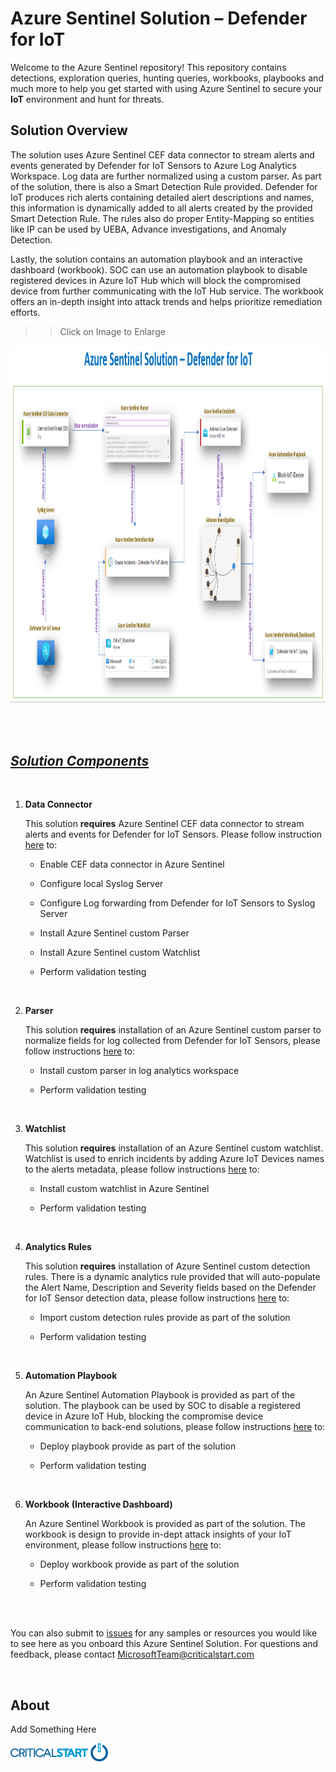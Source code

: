 # **Azure Sentinel Solution – Defender for IoT**

Welcome to the Azure Sentinel repository! This repository contains
detections, exploration queries, hunting queries, workbooks, playbooks
and much more to help you get started with using Azure Sentinel to
secure your **IoT** environment and hunt for threats.

## **Solution Overview**

The solution uses Azure Sentinel CEF data connector to stream alerts and
events generated by Defender for IoT Sensors to Azure Log Analytics
Workspace. Log data are further normalized using a custom parser. As
part of the solution, there is also a Smart Detection Rule provided.
Defender for IoT produces rich alerts containing detailed alert
descriptions and names, this information is dynamically added to all
alerts created by the provided Smart Detection Rule. The rules also do
proper Entity-Mapping so entities like IP can be used by UEBA, Advance
investigations, and Anomaly Detection.

Lastly, the solution contains an automation playbook and an interactive
dashboard (workbook). SOC can use an automation playbook to disable
registered devices in Azure IoT Hub which will block the compromised
device from further communicating with the IoT Hub service. The workbook
offers an in-depth insight into attack trends and helps prioritize
remediation efforts.

>>Click on Image to Enlarge
<img src="./media/image1.png" style="width:10.48958in;height:5.95444in" />

</br></br>

## ***<u>Solution Components</u>***

</br>

1.  **Data Connector**

    This solution **requires** Azure Sentinel CEF data connector to stream
    alerts and events for Defender for IoT Sensors. Please follow
    instruction
    [here](https://github.com/CriticalStart-Microsoft-Services/Azure-Sentinel-Defender-for-IoT/tree/main/Data%20Connector)
    to:

    -   Enable CEF data connector in Azure Sentinel

    -   Configure local Syslog Server

    -   Configure Log forwarding from Defender for IoT Sensors to Syslog
    Server

    -   Install Azure Sentinel custom Parser

    -   Install Azure Sentinel custom Watchlist

    -   Perform validation testing

</br>

2.  **Parser**

    This solution **requires** installation of an Azure Sentinel custom
    parser to normalize fields for log collected from Defender for IoT
    Sensors, please follow instructions
    [here](https://github.com/CriticalStart-Microsoft-Services/Azure-Sentinel-Defender-for-IoT/tree/main/Parser)
    to:

    -   Install custom parser in log analytics workspace

    -   Perform validation testing

</br>

3.  **Watchlist**

    This solution **requires** installation of an Azure Sentinel custom
    watchlist. Watchlist is used to enrich incidents by adding Azure IoT
    Devices names to the alerts metadata, please follow instructions
    [here](https://github.com/CriticalStart-Microsoft-Services/Azure-Sentinel-Defender-for-IoT/tree/main/WatchList)
    to:

    -   Install custom watchlist in Azure Sentinel

    -   Perform validation testing

</br>

4.  **Analytics Rules**

    This solution **requires** installation of Azure Sentinel custom
    detection rules. There is a dynamic analytics rule provided that will
    auto-populate the Alert Name, Description and Severity fields based on
    the Defender for IoT Sensor detection data, please follow instructions
    [here](https://github.com/CriticalStart-Microsoft-Services/Azure-Sentinel-Defender-for-IoT/tree/main/Analytics%20Rules)
    to:

    -   Import custom detection rules provide as part of the solution

    -   Perform validation testing

</br>

5.  **Automation Playbook**

    An Azure Sentinel Automation Playbook is provided as part of the
    solution. The playbook can be used by SOC to disable a registered device
    in Azure IoT Hub, blocking the compromise device communication to
    back-end solutions, please follow instructions
    [here](https://github.com/CriticalStart-Microsoft-Services/Azure-Sentinel-Defender-for-IoT/tree/main/Playbook)
    to:

    -   Deploy playbook provide as part of the solution

    -   Perform validation testing

</br>

6.  **Workbook (Interactive Dashboard)**

    An Azure Sentinel Workbook is provided as part of the solution. The
    workbook is design to provide in-dept attack insights of your IoT
    environment, please follow instructions
    [here](https://github.com/CriticalStart-Microsoft-Services/Azure-Sentinel-Defender-for-IoT/tree/main/WorkBook)
    to:

    -   Deploy workbook provide as part of the solution

    -   Perform validation testing

</br>

</br>

You can also submit
to <u>i</u>[ssues](https://github.com/CriticalStart-Microsoft-Services/Azure-Sentinel---Defender-for-IoT/issues) for
any samples or resources you would like to see here as you onboard this
Azure Sentinel Solution. For questions and feedback, please
contact <MicrosoftTeam@criticalstart.com>

</br>

## **About**

Add Something Here

<img src="./media/image2.png" style="width:1.625in;height:0.30208in" />
